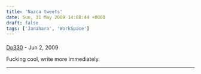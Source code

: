 ```yaml
---
title: 'Nazca tweets'
date: Sun, 31 May 2009 14:08:44 +0000
draft: false
tags: ['Janahara', 'WorkSpace']
---
```



#### 
[Do330](http://www.bendobson.co.uk "ben@skinfull.co.uk") - <time datetime="2009-06-02 13:36:48">Jun 2, 2009</time>

Fucking cool, write more immediately.
<hr />
